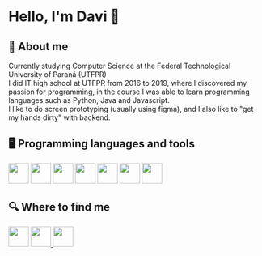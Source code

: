 # Hello, I'm Davi 👋
## 🤔 About me
Currently studying Computer Science at the Federal Technological University of Paraná (UTFPR)\
I did IT high school at UTFPR from 2016 to 2019, where I discovered my passion for programming, in the course I was able to learn programming languages such as Python, Java and Javascript.\
I like to do screen prototyping (usually using figma), and I also like to "get my hands dirty" with backend.

## 🖥 Programming languages and tools
<div>
<img width=40 height=40 src="https://cdn.jsdelivr.net/gh/devicons/devicon/icons/python/python-original.svg" />
<img width=40 height=40 src="https://cdn.jsdelivr.net/gh/devicons/devicon/icons/javascript/javascript-original.svg" />
<img width=40 height=40 src="https://cdn.jsdelivr.net/gh/devicons/devicon/icons/typescript/typescript-original.svg" />
<img width=40 height=40 src="https://cdn.jsdelivr.net/gh/devicons/devicon/icons/java/java-original.svg" />
<img width=40 height=40 src="https://cdn.jsdelivr.net/gh/devicons/devicon/icons/fsharp/fsharp-original.svg" />
<img width=40 height=40 src="https://cdn.jsdelivr.net/gh/devicons/devicon/icons/figma/figma-original.svg" />
<img width=40 height=40 src="https://cdn.jsdelivr.net/gh/devicons/devicon/icons/mysql/mysql-original.svg" />
</div>

## 🔍 Where to find me
<div>
  <a href="https://gitlab.com/vintercardoso"><img width=40 height=40 src="https://cdn.jsdelivr.net/gh/devicons/devicon/icons/gitlab/gitlab-original.svg" /></a>
  <a href="mailto:davi1406.10@gmail.com"><img width="40" height="40" src="https://upload.wikimedia.org/wikipedia/commons/7/7e/Gmail_icon_%282020%29.svg"/> </a>
  <a href="https://www.linkedin.com/in/vintercardoso/"><img width=40 height=40 src="https://cdn.jsdelivr.net/gh/devicons/devicon/icons/linkedin/linkedin-original.svg" /></a>
</div>
